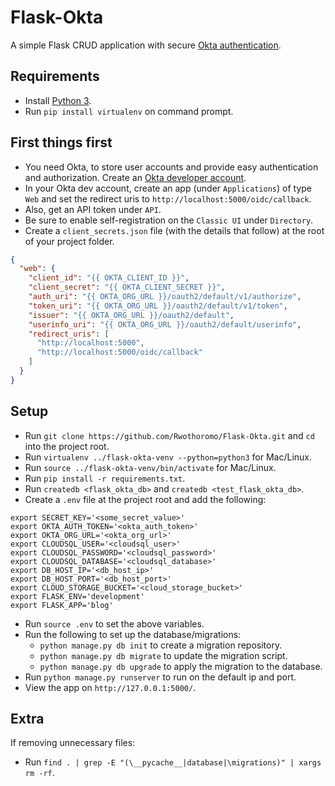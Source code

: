 # Flask-Okta

A simple Flask CRUD application with secure [Okta authentication](https://developer.okta.com/blog/2018/07/23/build-a-simple-crud-app-with-flask-and-python).

## Requirements

- Install [Python 3](https://www.python.org/downloads/).
- Run `pip install virtualenv` on command prompt.

## First things first

- You need Okta, to store user accounts and provide easy authentication and authorization. Create an [Okta developer account](https://developer.okta.com/signup).
- In your Okta dev account, create an app (under `Applications`) of type `Web` and set the redirect uris to `http://localhost:5000/oidc/callback`.
- Also, get an API token under `API`.
- Be sure to enable self-registration on the `Classic UI` under `Directory`.
- Create a `client_secrets.json` file (with the details that follow) at the root of your project folder.

```json
{
  "web": {
    "client_id": "{{ OKTA_CLIENT_ID }}",
    "client_secret": "{{ OKTA_CLIENT_SECRET }}",
    "auth_uri": "{{ OKTA_ORG_URL }}/oauth2/default/v1/authorize",
    "token_uri": "{{ OKTA_ORG_URL }}/oauth2/default/v1/token",
    "issuer": "{{ OKTA_ORG_URL }}/oauth2/default",
    "userinfo_uri": "{{ OKTA_ORG_URL }}/oauth2/default/userinfo",
    "redirect_uris": [
      "http://localhost:5000",
      "http://localhost:5000/oidc/callback"
    ]
  }
}
```

## Setup

- Run `git clone https://github.com/Rwothoromo/Flask-Okta.git` and `cd` into the project root.
- Run `virtualenv ../flask-okta-venv --python=python3` for Mac/Linux.
- Run `source ../flask-okta-venv/bin/activate` for Mac/Linux.
- Run `pip install -r requirements.txt`.
- Run `createdb <flask_okta_db>` and `createdb <test_flask_okta_db>`.
- Create a `.env` file at the project root and add the following:

```env
export SECRET_KEY='<some_secret_value>'
export OKTA_AUTH_TOKEN='<okta_auth_token>'
export OKTA_ORG_URL='<okta_org_url>'
export CLOUDSQL_USER='<cloudsql_user>'
export CLOUDSQL_PASSWORD='<cloudsql_password>'
export CLOUDSQL_DATABASE='<cloudsql_database>'
export DB_HOST_IP='<db_host_ip>'
export DB_HOST_PORT='<db_host_port>'
export CLOUD_STORAGE_BUCKET='<cloud_storage_bucket>'
export FLASK_ENV='development'
export FLASK_APP='blog'
```

- Run `source .env` to set the above variables.
- Run the following to set up the database/migrations:
  - `python manage.py db init` to create a migration repository.
  - `python manage.py db migrate` to update the migration script.
  - `python manage.py db upgrade` to apply the migration to the database.
- Run `python manage.py runserver` to run on the default ip and port.
- View the app on `http://127.0.0.1:5000/`.

## Extra

If removing unnecessary files:

- Run `find . | grep -E "(\__pycache__|database|\migrations)" | xargs rm -rf`.
